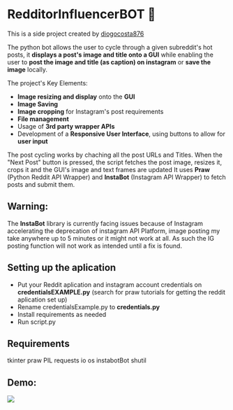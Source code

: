 

# RedditorInfluencerBOT :speech_balloon:

This is a side project created by [diogocosta876](https://github.com/diogocosta876)

The python bot allows the user to cycle through a given subreddit's hot posts, it **displays a post's image and title onto a GUI** while enabling the user to **post the image and title (as caption) on instagram** or **save the image** locally.

The project's Key Elements:
* **Image resizing and display** onto the **GUI**
* **Image Saving**
* **Image cropping** for Instagram's post requirements
* **File management**
* Usage of **3rd party wrapper APIs**
* Development of a **Responsive User Interface**, using buttons to allow for **user input**

The post cycling works by chaching all the post URLs and Titles. When the "Next Post" button is pressed, the script fetches the post image, resizes it, crops it and the GUI's image and text frames are updated 
It uses **Praw** (Python Reddit API Wrapper) and **InstaBot** (Instagram API Wrapper) to fetch posts and submit them.

## Warning:
The **InstaBot** library is currently facing issues because of Instagram accelerating the deprecation of instagram API Platform, image posting my take anywhere up to 5 minutes or it might not work at all. As such the IG posting function will not work as intended until a fix is found.

## Setting up the aplication
* Put your Reddit aplication and instagram account credentials on **credentialsEXAMPLE.py** (search for praw tutorials for getting the reddit aplication set up)
* Rename credentialsExample.py to **credentials.py**
* Install requirements as needed
* Run script.py

## Requirements
tkinter
praw
PIL
requests
io
os
instabotBot
shutil


## Demo:

![](https://github.com/diogocosta876/IGRedditorBot/blob/main/demo.gif?raw=true)
